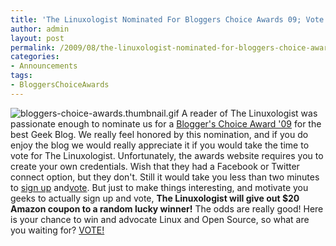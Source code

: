 ```yaml
---
title: 'The Linuxologist Nominated For Bloggers Choice Awards 09; Vote and WIN!'
author: admin
layout: post
permalink: /2009/08/the-linuxologist-nominated-for-bloggers-choice-awards-09/
categories:
- Announcements
tags:
- BloggersChoiceAwards
---
```


![bloggers-choice-awards.thumbnail.gif](/blog/wp-content/uploads/2009/08/blog/gers-choice-awards.thumbnail.gif.png)
A reader of The Linuxologist was passionate enough to nominate us for a [Blogger's Choice Award '09](http://blog/gerschoiceawards.com) for the best Geek Blog. We really feel honored by this nomination, and if you do enjoy the blog we would really appreciate it if you would take the time to vote for The Linuxologist.
Unfortunately, the awards website requires you to create your own credentials. Wish that they had a Facebook or Twitter connect option, but they don't. Still it would take you less than two minutes to [sign up](http://blog/gerschoiceawards.com/users/signup) and[vote](http://blog/gerschoiceawards.com/blog/s/show/78787).
But just to make things interesting, and motivate you geeks to actually sign up and vote, **The Linuxologist will give out $20 Amazon coupon to a random lucky winner!** The odds are really good!
Here is your chance to win and advocate Linux and Open Source, so what are you waiting for? [VOTE!](http://blog/gerschoiceawards.com/blog/s/show/78787)

